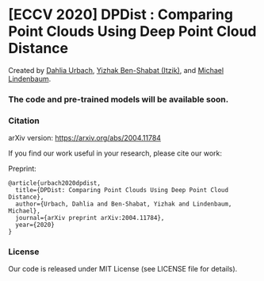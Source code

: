 # [ECCV 2020] DPDist : Comparing Point Clouds Using Deep Point Cloud Distance
Created by [Dahlia Urbach](https://www.linkedin.com/in/dahlia-urbach-97a816123/), [Yizhak Ben-Shabat (Itzik)](http://www.itzikbs.com), and [Michael Lindenbaum](http://www.cs.technion.ac.il/people/mic/index.html).

### The code and pre-trained models will be available soon.

### Citation
arXiv version: https://arxiv.org/abs/2004.11784

If you find our work useful in your research, please cite our work:

Preprint: 

    @article{urbach2020dpdist,
      title={DPDist: Comparing Point Clouds Using Deep Point Cloud Distance},
      author={Urbach, Dahlia and Ben-Shabat, Yizhak and Lindenbaum, Michael},
      journal={arXiv preprint arXiv:2004.11784},
      year={2020}
    }

### License
Our code is released under MIT License (see LICENSE file for details).
